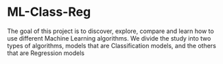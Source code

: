 # ML-Class-Reg
The goal of this project is to discover, explore, compare and learn how to use different Machine Learning algorithms. We divide the study into two types of algorithms, models that are Classification models, and the others that are Regression models
